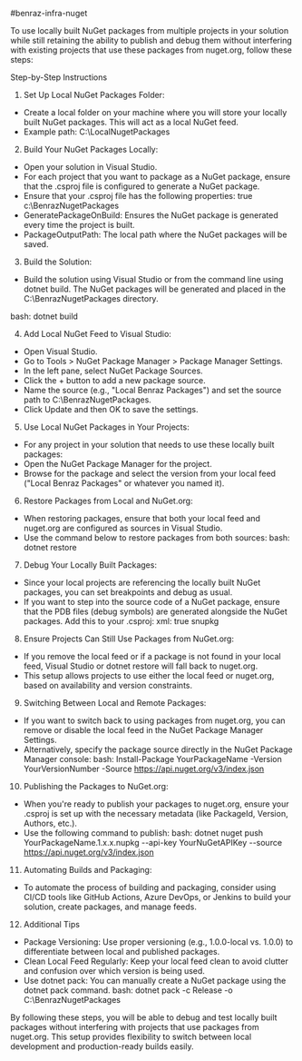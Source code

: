 #benraz-infra-nuget

To use locally built NuGet packages from multiple projects in your solution while still retaining the ability to publish and debug them without interfering with existing projects that use these packages from nuget.org, follow these steps:

Step-by-Step Instructions

1. Set Up Local NuGet Packages Folder:
- Create a local folder on your machine where you will store your locally built NuGet packages. This will act as a local NuGet feed.
- Example path: C:\LocalNugetPackages

2. Build Your NuGet Packages Locally:
- Open your solution in Visual Studio.
- For each project that you want to package as a NuGet package, ensure that the .csproj file is configured to generate a NuGet package.
- Ensure that your .csproj file has the following properties:
    <PropertyGroup>
       <GeneratePackageOnBuild>true</GeneratePackageOnBuild>
       <PackageOutputPath>c:\BenrazNugetPackages</PackageOutputPath>
    </PropertyGroup>
- GeneratePackageOnBuild: Ensures the NuGet package is generated every time the project is built.
- PackageOutputPath: The local path where the NuGet packages will be saved.

3. Build the Solution:
- Build the solution using Visual Studio or from the command line using dotnet build. The NuGet packages will be generated and placed in the C:\BenrazNugetPackages directory.

bash:
    dotnet build

4. Add Local NuGet Feed to Visual Studio:
- Open Visual Studio.
- Go to Tools > NuGet Package Manager > Package Manager Settings.
- In the left pane, select NuGet Package Sources.
- Click the + button to add a new package source.
- Name the source (e.g., "Local Benraz Packages") and set the source path to C:\BenrazNugetPackages.
- Click Update and then OK to save the settings.

5. Use Local NuGet Packages in Your Projects:
- For any project in your solution that needs to use these locally built packages:
- Open the NuGet Package Manager for the project.
- Browse for the package and select the version from your local feed ("Local Benraz Packages" or whatever you named it).

6. Restore Packages from Local and NuGet.org:
- When restoring packages, ensure that both your local feed and nuget.org are configured as sources in Visual Studio.
- Use the command below to restore packages from both sources:
bash:
    dotnet restore

7. Debug Your Locally Built Packages:
- Since your local projects are referencing the locally built NuGet packages, you can set breakpoints and debug as usual.
- If you want to step into the source code of a NuGet package, ensure that the PDB files (debug symbols) are generated alongside the NuGet packages. Add this to your .csproj:
xml:
    <PropertyGroup>
        <IncludeSymbols>true</IncludeSymbols>
        <SymbolPackageFormat>snupkg</SymbolPackageFormat>
    </PropertyGroup>

8. Ensure Projects Can Still Use Packages from NuGet.org:
- If you remove the local feed or if a package is not found in your local feed, Visual Studio or dotnet restore will fall back to nuget.org.
- This setup allows projects to use either the local feed or nuget.org, based on availability and version constraints.

9. Switching Between Local and Remote Packages:
- If you want to switch back to using packages from nuget.org, you can remove or disable the local feed in the NuGet Package Manager Settings.
- Alternatively, specify the package source directly in the NuGet Package Manager console:
bash:
    Install-Package YourPackageName -Version YourVersionNumber -Source https://api.nuget.org/v3/index.json

10. Publishing the Packages to NuGet.org:
- When you're ready to publish your packages to nuget.org, ensure your .csproj is set up with the necessary metadata (like PackageId, Version, Authors, etc.).
- Use the following command to publish:
bash:
    dotnet nuget push YourPackageName.1.x.x.nupkg --api-key YourNuGetAPIKey --source https://api.nuget.org/v3/index.json

11. Automating Builds and Packaging:
- To automate the process of building and packaging, consider using CI/CD tools like GitHub Actions, Azure DevOps, or Jenkins to build your solution, create packages, and manage feeds.

12. Additional Tips
- Package Versioning: Use proper versioning (e.g., 1.0.0-local vs. 1.0.0) to differentiate between local and published packages.
- Clean Local Feed Regularly: Keep your local feed clean to avoid clutter and confusion over which version is being used.
- Use dotnet pack: You can manually create a NuGet package using the dotnet pack command.
bash:
    dotnet pack -c Release -o C:\BenrazNugetPackages

By following these steps, you will be able to debug and test locally built packages without interfering with projects that use packages from nuget.org. This setup provides flexibility to switch between local development and production-ready builds easily.